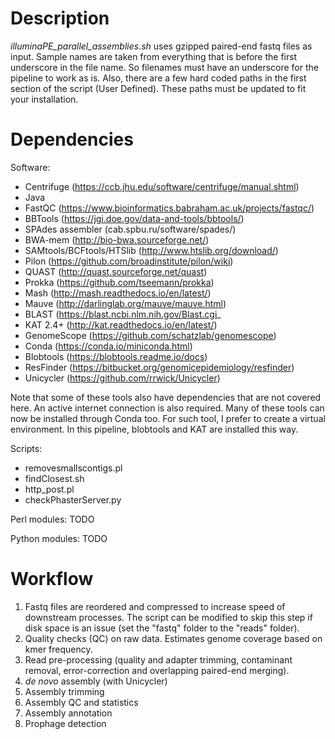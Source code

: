 # Description

*illuminaPE_parallel_assemblies.sh* uses gzipped paired-end fastq files as input. Sample names are taken from everything that is before the first underscore in the file name. So filenames must have an underscore for the pipeline to work as is. Also, there are a few hard coded paths in the first section of the script (User Defined). These paths must be updated to fit your installation.

# Dependencies

Software:
- Centrifuge (https://ccb.jhu.edu/software/centrifuge/manual.shtml)
- Java
- FastQC (https://www.bioinformatics.babraham.ac.uk/projects/fastqc/)
- BBTools (https://jgi.doe.gov/data-and-tools/bbtools/)
- SPAdes assembler (cab.spbu.ru/software/spades/)
- BWA-mem (http://bio-bwa.sourceforge.net/)
- SAMtools/BCFtools/HTSlib (http://www.htslib.org/download/)
- Pilon (https://github.com/broadinstitute/pilon/wiki)
- QUAST (http://quast.sourceforge.net/quast)
- Prokka (https://github.com/tseemann/prokka)
- Mash (http://mash.readthedocs.io/en/latest/)
- Mauve (http://darlinglab.org/mauve/mauve.html)
- BLAST (https://blast.ncbi.nlm.nih.gov/Blast.cgi_
- KAT 2.4+ (http://kat.readthedocs.io/en/latest/)
- GenomeScope (https://github.com/schatzlab/genomescope)
- Conda (https://conda.io/miniconda.html)
- Blobtools (https://blobtools.readme.io/docs)
- ResFinder (https://bitbucket.org/genomicepidemiology/resfinder)
- Unicycler (https://github.com/rrwick/Unicycler)

Note that some of these tools also have dependencies that are not covered here. An active internet connection is also required. Many of these tools can now be installed through Conda too. For such tool, I prefer to create a virtual environment. In this pipeline, blobtools and KAT are installed this way.

Scripts:
- removesmallscontigs.pl
- findClosest.sh
- http_post.pl
- checkPhasterServer.py

Perl modules:
TODO

Python modules:
TODO

# Workflow
1. Fastq files are reordered and compressed to increase speed of downstream processes. The script can be modified to skip this step if disk space is an issue (set the "fastq" folder to the "reads" folder).
2. Quality checks (QC) on raw data. Estimates genome coverage based on kmer frequency.
3. Read pre-processing (quality and adapter trimming, contaminant removal, error-correction and overlapping paired-end merging).
4. *de novo* assembly (with Unicycler)
5. Assembly trimming
6. Assembly QC and statistics
7. Assembly annotation
8. Prophage detection

